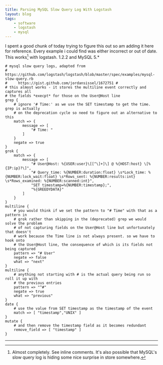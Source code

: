 ```yaml
---
title: Parsing MySQL Slow Query Log With Logstash
layout: blog
tags:
    - software
    - logstash
    - mysql
---
```

I spent a good chunk of today trying to figure this out so am adding it here for reference. Every example i could find was either incorrect or out of date. This works[^1] with logstash. 1.2.2 and MySQL 5.*

    # mysql slow query logs, adapted from
    #     https://github.com/logstash/logstash/blob/master/spec/examples/mysql-slow-query.rb
    #     https://gist.github.com/jordansissel/1672751 #
    # this almost works - it stores the multiline event correctly and captures all
    # the fields *execpt* for those on the User@Host line
    grep {
        # ignore '# Time:' as we use the SET timestamp to get the time. grep is actually
        # on the deprecation cycle so need to figure out an alternative to this
        match => {
            message => [
                "# Time: "
            ]
        }
        negate => true
    }
    grok {
        match => {
            message => [
                "# User@Host: %{USER:user}\[[^\]+]\] @ %{HOST:host} \[%{IP:ip}?\]",
                "# Query_time: %{NUMBER:duration:float} \s*Lock_time: %{NUMBER:lock_wait:float} \s*Rows_sent: %{NUMBER:results:int} \s*Rows_examined: %{NUMBER:scanned:int}",
                "SET timestamp=%{NUMBER:timestamp};",
                "%{GREEDYDATA}"
            ]
        }
    }
    multiline {
        # you would think if we set the pattern to "# Time" with that as a pattern in
        # grok rather than skipping in the (deprecated) grep we would solve the problem
        # of not capturing fields on the User@Host line but unfortunately that doesn't
        # work because the Time line is not always present. so we have to hook onto
        # the User@Host line, the consequence of which is its fields not being captured
        pattern => "# User"
        negate => false
        what => "next"
    }
    multiline {
        # anything not starting with # is the actual query being run so roll it up with
        # the previous entries
        pattern => "^#"
        negate => true
        what => "previous"
    }
    date {
        # use the value from SET timestamp as the timestamp of the event
        match => [ "timestamp","UNIX" ]
    }
    mutate {
        # and then remove the timestamp field as it becomes redundant
        remove_field => [ "timestamp" ]
    }

<hr />

[^1]: Almost completely. See inline comments. It's also possible that MySQL's slow query log is hiding some nice surprise in store somewhere.
